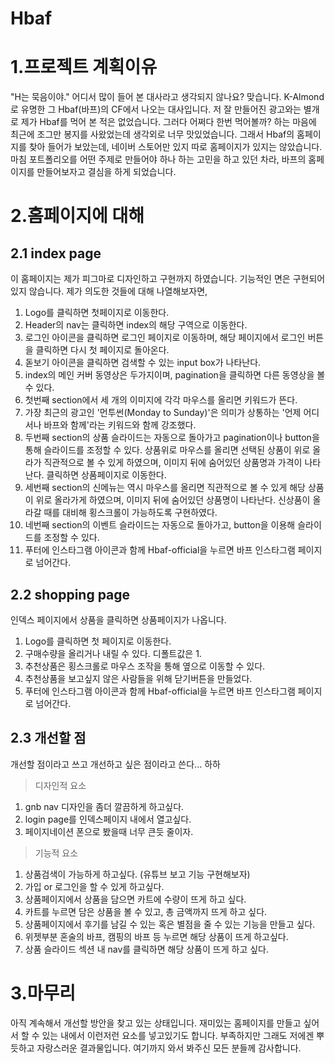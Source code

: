# Hbaf
1.프로젝트 계획이유
=================

"H는 묵음이야." 어디서 많이 들어 본 대사라고 생각되지 않나요? 맞습니다. K-Almond로 유명한 그 Hbaf(바프)의 CF에서 나오는 대사입니다. 저 잘 만들어진 광고와는 별개로 제가 Hbaf를 먹어 본 적은 없었습니다. 그러다 어쩌다 한번 먹어볼까? 하는 마음에 최근에 조그만 봉지를 사왔었는데 생각외로 너무 맛있었습니다. 그래서 Hbaf의 홈페이지를 찾아 들어가 보았는데, 네이버 스토어만 있지 따로 홈페이지가 있지는 않았습니다. 마침 포트폴리오를 어떤 주제로 만들어야 하나 하는 고민을 하고 있던 차라, 바프의 홈페이지를 만들어보자고 결심을 하게 되었습니다.

2.홈페이지에 대해
===============

2.1 index page
--------------

이 홈페이지는 제가 피그마로 디자인하고 구현까지 하였습니다. 기능적인 면은 구현되어있지 않습니다. 제가 의도한 것들에 대해 나열해보자면,
1. Logo를 클릭하면 첫페이지로 이동한다.
2. Header의 nav는 클릭하면 index의 해당 구역으로 이동한다.
3. 로그인 아이콘을 클릭하면 로그인 페이지로 이동하며, 해당 페이지에서 로그인 버튼을 클릭하면 다시 첫 페이지로 돌아온다.
4. 돋보기 아이콘을 클릭하면 검색할 수 있는 input box가 나타난다.
5. index의 메인 커버 동영상은 두가지이며, pagination을 클릭하면 다른 동영상을 볼 수 있다.
6. 첫번째 section에서 세 개의 이미지에 각각 마우스를 올리면 키워드가 뜬다.
7. 가장 최근의 광고인 '먼투썬(Monday to Sunday)'은 의미가 상통하는 '언제 어디서나 바프와 함께'라는 키워드와 함께 강조했다.
8. 두번째 section의 상품 슬라이드는 자동으로 돌아가고 pagination이나 button을 통해 슬라이드를 조정할 수 있다. 상품위로 마우스를 올리면 선택된 상품이 위로 올라가 직관적으로 볼 수 있게 하였으며, 이미지 뒤에 숨어있던 상품명과 가격이 나타난다. 클릭하면 상품페이지로 이동한다.
9. 세번째 section의 신메뉴는 역시 마우스를 올리면 직관적으로 볼 수 있게 해당 상품이 위로 올라가게 하였으며, 이미지 뒤에 숨어있던 상품명이 나타난다. 신상품이 올라갈 때를 대비해 횡스크롤이 가능하도록 구현하였다.
10. 네번째 section의 이벤트 슬라이드는 자동으로 돌아가고, button을 이용해 슬라이드를 조정할 수 있다.
11. 푸터에 인스타그램 아이콘과 함께 Hbaf-official을 누르면 바프 인스타그램 페이지로 넘어간다.

2.2 shopping page
-----------------

인덱스 페이지에서 상품을 클릭하면 상품페이지가 나옵니다.

1. Logo를 클릭하면 첫 페이지로 이동한다.
2. 구매수량을 올리거나 내릴 수 있다. 디폴트값은 1.
3. 추천상품은 횡스크롤로 마우스 조작을 통해 옆으로 이동할 수 있다.
4. 추천상품을 보고싶지 않은 사람들을 위해 닫기버튼을 만들었다.
5. 푸터에 인스타그램 아이콘과 함께 Hbaf-official을 누르면 바프 인스타그램 페이지로 넘어간다.

2.3 개선할 점
--------------
개선할 점이라고 쓰고 개선하고 싶은 점이라고 쓴다... 하하

> 디자인적 요소
  1. gnb nav 디자인을 좀더 깔끔하게 하고싶다.
  2. login page를 인덱스페이지 내에서 열고싶다.
  3. 페이지네이션 폰으로 봤을때 너무 큰듯 줄이자.

> 기능적 요소
  1. 상품검색이 가능하게 하고싶다. (유튜브 보고 기능 구현해보자)
  2. 가입 or 로그인을 할 수 있게 하고싶다.
  3. 상품페이지에서 상품을 담으면 카트에 수량이 뜨게 하고 싶다.
  4. 카트를 누르면 담은 상품을 볼 수 있고, 총 금액까지 뜨게 하고 싶다.
  5. 상품페이지에서 후기를 남길 수 있는 혹은 별점을 줄 수 있는 기능을 만들고 싶다.
  6. 위젯부분 혼술의 바프, 캠핑의 바프 등 누르면 해당 상품이 뜨게 하고싶다.
  7. 상품 슬라이드 섹션 내 nav를 클릭하면 해당 상품이 뜨게 하고 싶다.

3.마무리
========
아직 계속해서 개선할 방안을 찾고 있는 상태입니다. 재미있는 홈페이지를 만들고 싶어서 할 수 있는 내에서 이런저런 요소를 넣고있기도 합니다. 부족하지만 그래도 저에겐 뿌듯하고 자랑스러운 결과물입니다. 여기까지 와서 봐주신 모든 분들께 감사합니다. 
